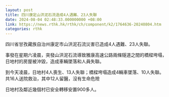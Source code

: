```yaml
---
layout: post
title: 四川康定山洪泥石流造成4人遇難、23人失聯
date: 2024-08-04 02:48:33.000000000 +08:00
link: https://news.rthk.hk/rthk/ch/component/k2/1764636-20240804.htm
categories: rthk
---
```


四川省甘孜藏族自治州康定市山洪泥石流災害已造成4人遇難、23人失聯。

事發在星期六凌晨，突發山洪泥石流導致雅康高速公路兩條隧道之間的橋樑垮塌，日地村的房屋被沖毀，造成車輛墜落和人員失聯。

到今天凌晨，日地村4人喪生、13人失聯；橋樑垮塌造成4輛車墜落、10人失聯。共16人送院救治，其中12人留醫，沒有生命危險

日地村及鄰近幾個村已安全轉移安置900多人。
